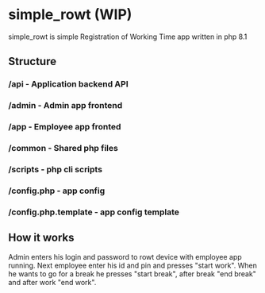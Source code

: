 # simple_rowt (WIP)
simple_rowt is simple Registration of Working Time app written in php 8.1

## Structure
### /api - Application backend API
### /admin - Admin app frontend
### /app - Employee app fronted
### /common - Shared php files
### /scripts - php cli scripts
### /config.php - app config
### /config.php.template - app config template

## How it works

Admin enters his login and password to rowt device with employee app running.
Next employee enter his id and pin and presses "start work". 
When he wants to go for a break he presses "start break", after break "end break"
and after work "end work".
